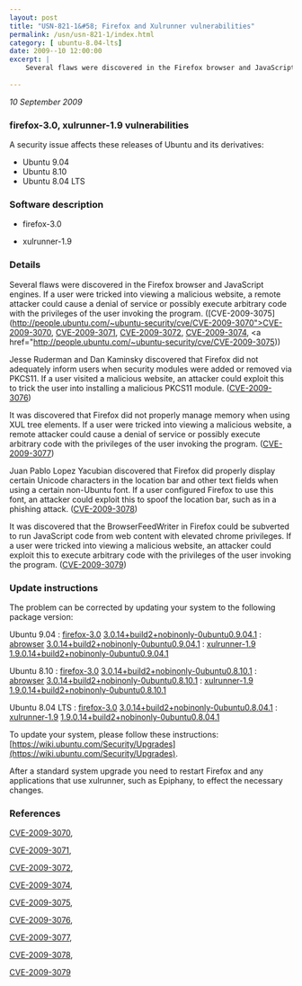 ```yaml
---
layout: post
title: "USN-821-1&#58; Firefox and Xulrunner vulnerabilities"
permalink: /usn/usn-821-1/index.html
category: [ ubuntu-8.04-lts]
date: 2009--10 12:00:00
excerpt: |
    Several flaws were discovered in the Firefox browser and JavaScript engines. If a user were tricked into viewing a malicious website, a remote attacker could cause a denial of service or possibly execute arbitrary code with the privileges of the user invoking the program. ([CVE-2009-3075](http://people.ubuntu.com/~ubuntu-security/cve/CVE-2009-3070">CVE-2009-3070</a>, <a href="http://people.ubuntu.com/~ubuntu-security/cve/CVE-2009-3071">CVE-2009-3071</a>, <a href="http://people.ubuntu.com/~ubuntu-security/cve/CVE-2009-3072">CVE-2009-3072</a>, <a href="http://people.ubuntu.com/~ubuntu-security/cve/CVE-2009-3074">CVE-2009-3074</a>, <a href="http://people.ubuntu.com/~ubuntu-security/cve/CVE-2009-3075))
    
--- 
```

 
 

*10 September 2009*

### firefox-3.0, xulrunner-1.9 vulnerabilities

A security issue affects these releases of Ubuntu and its derivatives:

* Ubuntu 9.04
* Ubuntu 8.10
* Ubuntu 8.04 LTS

### Software description

* firefox-3.0 

* xulrunner-1.9 

### Details

Several flaws were discovered in the Firefox browser and JavaScript engines. If a user were tricked into viewing a malicious website, a remote attacker could cause a denial of service or possibly execute arbitrary code with the privileges of the user invoking the program. ([CVE-2009-3075](http://people.ubuntu.com/~ubuntu-security/cve/CVE-2009-3070">CVE-2009-3070</a>, <a href="http://people.ubuntu.com/~ubuntu-security/cve/CVE-2009-3071">CVE-2009-3071</a>, <a href="http://people.ubuntu.com/~ubuntu-security/cve/CVE-2009-3072">CVE-2009-3072</a>, <a href="http://people.ubuntu.com/~ubuntu-security/cve/CVE-2009-3074">CVE-2009-3074</a>, <a href="http://people.ubuntu.com/~ubuntu-security/cve/CVE-2009-3075))

Jesse Ruderman and Dan Kaminsky discovered that Firefox did not adequately inform users when security modules were added or removed via PKCS11. If a user visited a malicious website, an attacker could exploit this to trick the user into installing a malicious PKCS11 module. ([CVE-2009-3076](http://people.ubuntu.com/~ubuntu-security/cve/CVE-2009-3076))

It was discovered that Firefox did not properly manage memory when using XUL tree elements. If a user were tricked into viewing a malicious website, a remote attacker could cause a denial of service or possibly execute arbitrary code with the privileges of the user invoking the program. ([CVE-2009-3077](http://people.ubuntu.com/~ubuntu-security/cve/CVE-2009-3077))

Juan Pablo Lopez Yacubian discovered that Firefox did properly display certain Unicode characters in the location bar and other text fields when using a certain non-Ubuntu font. If a user configured Firefox to use this font, an attacker could exploit this to spoof the location bar, such as in a phishing attack. ([CVE-2009-3078](http://people.ubuntu.com/~ubuntu-security/cve/CVE-2009-3078))

It was discovered that the BrowserFeedWriter in Firefox could be subverted to run JavaScript code from web content with elevated chrome privileges. If a user were tricked into viewing a malicious website, an attacker could exploit this to execute arbitrary code with the privileges of the user invoking the program. ([CVE-2009-3079](http://people.ubuntu.com/~ubuntu-security/cve/CVE-2009-3079)) 

### Update instructions

The problem can be corrected by updating your system to the following package version:

Ubuntu 9.04
 : [firefox-3.0](https://launchpad.net/ubuntu/+source/firefox-3.0) <span> [3.0.14+build2+nobinonly-0ubuntu0.9.04.1](https://launchpad.net/ubuntu/+source/firefox-3.0/3.0.14+build2+nobinonly-0ubuntu0.9.04.1) </span> 
 : [abrowser](https://launchpad.net/ubuntu/+source/firefox-3.0) <span> [3.0.14+build2+nobinonly-0ubuntu0.9.04.1](https://launchpad.net/ubuntu/+source/firefox-3.0/3.0.14+build2+nobinonly-0ubuntu0.9.04.1) </span> 
 : [xulrunner-1.9](https://launchpad.net/ubuntu/+source/xulrunner-1.9) <span> [1.9.0.14+build2+nobinonly-0ubuntu0.9.04.1](https://launchpad.net/ubuntu/+source/xulrunner-1.9/1.9.0.14+build2+nobinonly-0ubuntu0.9.04.1) </span> 

Ubuntu 8.10
 : [firefox-3.0](https://launchpad.net/ubuntu/+source/firefox-3.0) <span> [3.0.14+build2+nobinonly-0ubuntu0.8.10.1](https://launchpad.net/ubuntu/+source/firefox-3.0/3.0.14+build2+nobinonly-0ubuntu0.8.10.1) </span> 
 : [abrowser](https://launchpad.net/ubuntu/+source/firefox-3.0) <span> [3.0.14+build2+nobinonly-0ubuntu0.8.10.1](https://launchpad.net/ubuntu/+source/firefox-3.0/3.0.14+build2+nobinonly-0ubuntu0.8.10.1) </span> 
 : [xulrunner-1.9](https://launchpad.net/ubuntu/+source/xulrunner-1.9) <span> [1.9.0.14+build2+nobinonly-0ubuntu0.8.10.1](https://launchpad.net/ubuntu/+source/xulrunner-1.9/1.9.0.14+build2+nobinonly-0ubuntu0.8.10.1) </span> 

Ubuntu 8.04 LTS
 : [firefox-3.0](https://launchpad.net/ubuntu/+source/firefox-3.0) <span> [3.0.14+build2+nobinonly-0ubuntu0.8.04.1](https://launchpad.net/ubuntu/+source/firefox-3.0/3.0.14+build2+nobinonly-0ubuntu0.8.04.1) </span> 
 : [xulrunner-1.9](https://launchpad.net/ubuntu/+source/xulrunner-1.9) <span> [1.9.0.14+build2+nobinonly-0ubuntu0.8.04.1](https://launchpad.net/ubuntu/+source/xulrunner-1.9/1.9.0.14+build2+nobinonly-0ubuntu0.8.04.1) </span> 

To update your system, please follow these instructions: [https://wiki.ubuntu.com/Security/Upgrades](https://wiki.ubuntu.com/Security/Upgrades).

After a standard system upgrade you need to restart Firefox and any applications that use xulrunner, such as Epiphany, to effect the necessary changes. 

### References

 
 [CVE-2009-3070](http://people.ubuntu.com/~ubuntu-security/cve/CVE-2009-3070), 

 [CVE-2009-3071](http://people.ubuntu.com/~ubuntu-security/cve/CVE-2009-3071), 

 [CVE-2009-3072](http://people.ubuntu.com/~ubuntu-security/cve/CVE-2009-3072), 

 [CVE-2009-3074](http://people.ubuntu.com/~ubuntu-security/cve/CVE-2009-3074), 

 [CVE-2009-3075](http://people.ubuntu.com/~ubuntu-security/cve/CVE-2009-3075), 

 [CVE-2009-3076](http://people.ubuntu.com/~ubuntu-security/cve/CVE-2009-3076), 

 [CVE-2009-3077](http://people.ubuntu.com/~ubuntu-security/cve/CVE-2009-3077), 

 [CVE-2009-3078](http://people.ubuntu.com/~ubuntu-security/cve/CVE-2009-3078), 

 [CVE-2009-3079](http://people.ubuntu.com/~ubuntu-security/cve/CVE-2009-3079)
 

